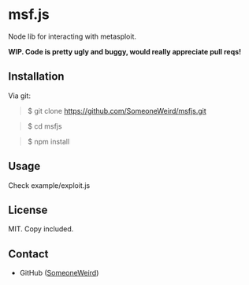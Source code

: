 msf.js
====

Node lib for interacting with metasploit.

__WIP. Code is pretty ugly and buggy, would really appreciate pull reqs!__

Installation
------------

Via git:

> $ git clone https://github.com/SomeoneWeird/msfjs.git

> $ cd msfjs

> $ npm install

Usage
-----

Check example/exploit.js

License
-------

MIT. Copy included.

Contact
-------

* GitHub ([SomeoneWeird](http://github.com/SomeoneWeird))
